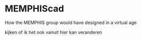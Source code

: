 MEMPHIScad
==========

How the MEMPHIS group would have designed in a virtual age

kijken of ik het ook vanuit hier kan veranderen